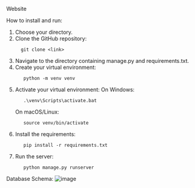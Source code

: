 Website

How to install and run:

1. Choose your directory.
2. Clone the GitHub repository:
   ```
     git clone <link>
   ```
3. Navigate to the directory containing manage.py and requirements.txt.
4. Create your virtual environment:
   ```
      python -m venv venv
   ```
5. Activate your virtual environment:
   On Windows:
   ```
      .\venv\Scripts\activate.bat
   ```
   On macOS/Linux:
    ```
       source venv/bin/activate
    ```
6. Install the requirements:
    ```
       pip install -r requirements.txt
    ```
7. Run the server:
    ```
       python manage.py runserver
    ```
    
Database Schema:
![image](https://github.com/IvanPorozov/feedback/assets/139009015/c5735177-a919-4c67-b024-20030e4991bc)

